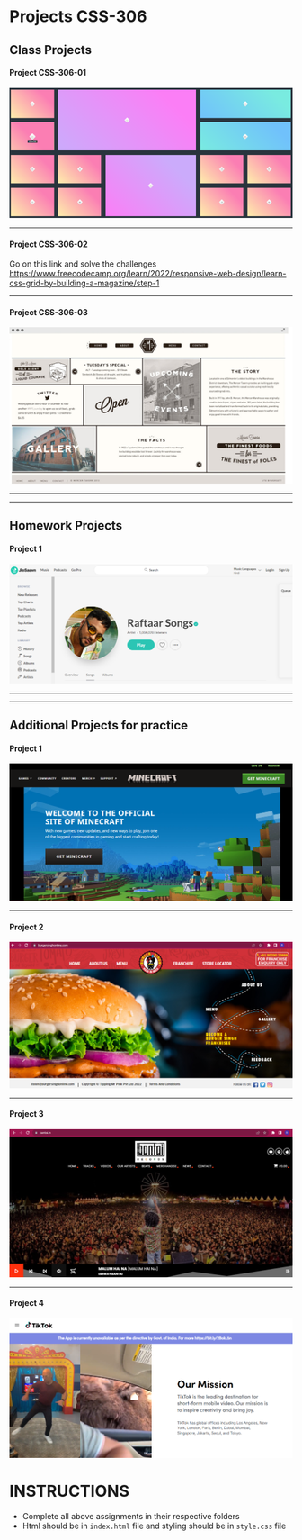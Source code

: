 # Projects CSS-306

## Class Projects

#### Project CSS-306-01

<img src="images/Grid_Practice1.png">

<hr>

#### Project CSS-306-02

Go on this link and solve the challenges https://www.freecodecamp.org/learn/2022/responsive-web-design/learn-css-grid-by-building-a-magazine/step-1

<hr>

#### Project CSS-306-03

<img src="images/Grid%20Based%20Website.png">

<hr>
<hr>

## Homework Projects

#### Project 1

<img src="images/raftaarmusic.png">

<hr>
<hr>

## Additional Projects for practice

#### Project 1

<img src="images/minecraft.png">

<hr>

#### Project 2

<img src="images/Burgersingh.png">

<hr>

#### Project 3

<img src="images/BantaiRecords.png">

<hr>

#### Project 4

<img src="images/tiktok.png">


# INSTRUCTIONS
- Complete all above assignments in their respective folders
- Html should be in ```index.html``` file and styling should be in ```style.css``` file
